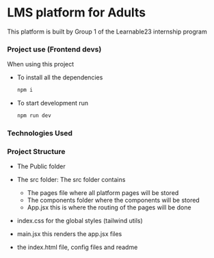# LMS platform for Adults

This platform is built by Group 1 of the Learnable23 internship program

### Project use (Frontend devs)

When using this project

- To install all the dependencies
  ```bash
  npm i
  ```
- To start development run
  ```bash
  npm run dev
  ```

### Technologies Used

### Project Structure

- The Public folder

- The src folder: The src folder contains

  - The pages file where all platform pages will be stored
  - The components folder where the components will be stored
  - App.jsx this is where the routing of the pages will be done
- index.css for the global styles (tailwind utils)
- main.jsx this renders the app.jsx files
- the index.html file, config files and readme
